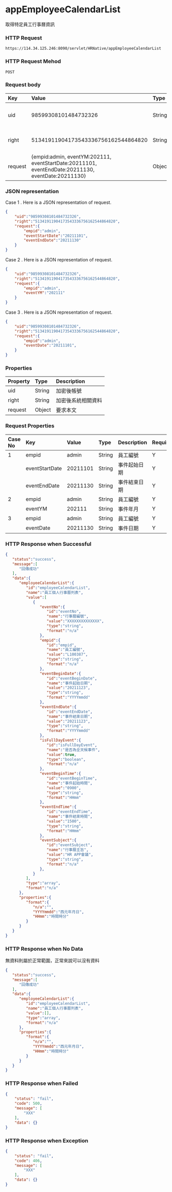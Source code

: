 # appEmployeeCalendarList
取得特定員工行事曆資訊

### HTTP Request
```
https://114.34.125.246:8090/servlet/HRNative/appEmployeeCalendarList
```

### HTTP Request Mehod
```
POST
```

### Request body
| Key | Value | Type | Description |
|:----------|:-------------|:-----|:------------|
| uid | 98599308101484732326 | String | 需透過appLogin取得
| right | 51341911904173543336756162544864820 | String | 需透過appLogin取得 |
| request | {empid:admin, eventYM:202111, eventStartDate:20211101, eventEndDate:20211130, eventDate:20211130} | Object | 查詢條件

### JSON representation
Case 1 . Here is a JSON representation of request. 
```json
{
    "uid":"98599308101484732326",
    "right":"51341911904173543336756162544864820",
    "request":{
        "empid":"admin",
        "eventStartDate":"20211101",
        "eventEndDate":"20211130"
    }
}
```
Case 2 . Here is a JSON representation of request. 
```json
{
    "uid":"98599308101484732326",
    "right":"51341911904173543336756162544864820",
    "request":{
        "empid":"admin",
        "eventYM":"202111"
    }
}
```
Case 3 . Here is a JSON representation of request. 
```json
{
    "uid":"98599308101484732326",
    "right":"51341911904173543336756162544864820",
    "request":{
        "empid":"admin",
        "eventDate":"20211101",
    }
}
```

### Properties
| Property | Type | Description |
|:---------|:-----|:------------|
| uid   | String | 加密後帳號 |
| right | String | 加密後系統相關資料 |
| request | Object | 要求本文 |

### Request Properties
| Case No | Key | Value | Type | Description | Required | Format |
|:----------|:----------|:-------------|:-----|:------------|:------------|:------------|
| 1 | empid | admin | String | 員工編號 | Y | n/a |
|   | eventStartDate | 20211101 | String | 事件起始日期 | Y | AC(YYYYmmdd) |
|   | eventEndDate | 20211130 | String | 事件結束日期 | Y | AC(YYYYmmdd) |
| 2 | empid | admin | String | 員工編號 | Y | n/a |
|   | eventYM | 202111 | String | 事件年月 | Y | AC(YYYYmm) |
| 3 | empid | admin | String | 員工編號 | Y | n/a |
|   | eventDate | 20211130 | String | 事件日期 | Y | AC(YYYYmmdd) |

### HTTP Response when Successful
```json
{
   "status":"success",
   "message":[
      "回傳成功"
   ],
   "data":{
      "employeeCalendarList":{
         "id":"employeeCalendarList",
         "name":"員工個人行事曆列表",
         "value":[
            {
               "eventNo":{
                  "id":"eventNo",
                  "name":"行事曆編號",
                  "value":"XXXXXXXXXXXXXX",
                  "type":"string",
                  "format":"n/a"
               },
               "empid":{
                  "id":"empid",
                  "name":"員工編號",
                  "value":"L100387",
                  "type":"string",
                  "format":"n/a"
               },
               "eventBeginDate":{
                  "id":"eventBeginDate",
                  "name":"事件起始日期",
                  "value":"20211123",
                  "type":"string",
                  "format":"YYYYmmdd"
               },
               "eventEndDate":{
                  "id":"eventEndDate",
                  "name":"事件結束日期",
                  "value":"20211123",
                  "type":"string",
                  "format":"YYYYmmdd"
               },
               "isFullDayEvent":{
                  "id":"isFullDayEvent",
                  "name":"是否為全天候事件",
                  "value":true,
                  "type":"boolean",
                  "format":"n/a"
               },
               "eventBeginTime":{
                  "id":"eventBeginTime",
                  "name":"事件起始時間",
                  "value":"0900",
                  "type":"string",
                  "format":"HHmm"
               },
               "eventEndTime":{
                  "id":"eventEndTime",
                  "name":"事件結束時間",
                  "value":"1500",
                  "type":"string",
                  "format":"HHmm"
               },
               "eventSubject":{
                  "id":"eventSubject",
                  "name":"行事曆主旨",
                  "value":"HR APP會議",
                  "type":"string",
                  "format":"n/a"
               },
            }
         ],
         "type":"array",
         "format":"n/a"
      },
      "properties":{
         "format":{
            "n/a":"",
            "YYYYmmdd":"西元年月日",
            "HHmm":"時間時分"
         }
      }
   }
}
```

### HTTP Response when No Data
無資料則屬於正常範圍，正常來說可以沒有資料
```json
{
   "status":"success",
   "message":[
      "回傳成功"
   ],
   "data":{
      "employeeCalendarList":{
         "id":"employeeCalendarList",
         "name":"員工個人行事曆列表",
         "value":[],
         "type":"array",
         "format":"n/a"
      },
      "properties":{
         "format":{
            "n/a":"",
            "YYYYmmdd":"西元年月日",
            "HHmm":"時間時分"
         }
      }
   }
}
```

### HTTP Response when Failed
```json
{
    "status": "fail",
    "code": 500,
    "message": [
        "XXX"
    ],
    "data": {}
}
```

### HTTP Response when Exception
```json
{
    "status": "fail",
    "code": 406,
    "message": [
        "XXX"
    ],
    "data": {}
}
```

